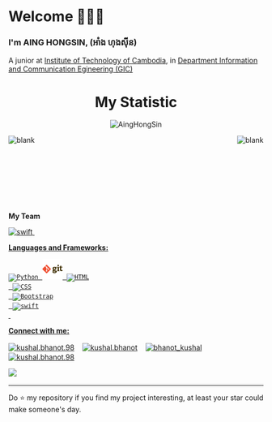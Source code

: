 # Welcome 🙋🏻‍♂️

### I'm AING HONGSIN, (អាំង ហុងស៊ីន)

A junior at <a href="http://www.itc.edu.kh/en/">Institute of Technology of Cambodia</a>,  in <a href="https://gic.itc.edu.kh">Department Information and Communication Egineering (GIC)</a>

<h1 align="center">My Statistic</h1>

<p align="center"><img src="https://github-readme-streak-stats.herokuapp.com/?user=AingHongSin&theme=algolia" alt="AingHongSin" /></p>
<img align="left" src="https://github-readme-stats.vercel.app/api?username=AingHongSin&show_icons=true&locale=en&theme=chartreuse-dark" alt="blank" width="410" />
<img align="right" src="https://github-readme-stats.vercel.app/api/top-langs?username=AingHongSin&show_icons=true&locale=en&layout=compact&theme=chartreuse-dark" alt="blank" />
 <br><br><br><br><br><br><br><br>

**My Team**
<p align="left">
    <a href="https://github.com/DYNOMITE-TM" target="https://www.facebook.com/DynomiteTM"><img src="https://avatars.githubusercontent.com/u/82033024?s=200&v=4" alt="swift" width="40" height="40" /></code>&nbsp;
</p>

**Languages and Frameworks:**
<p align="left">
  <code><img src="https://res.cloudinary.com/practicaldev/image/fetch/s--ikx9Rm55--/c_limit%2Cf_auto%2Cfl_progressive%2Cq_auto%2Cw_880/https://thepracticaldev.s3.amazonaws.com/i/vlw06nl7olvor7e8fvn0.png" alt="Python" width="40" height="40" /></code>&nbsp;
  <code><img src="https://raw.githubusercontent.com/github/explore/80688e429a7d4ef2fca1e82350fe8e3517d3494d/topics/git/git.png" alt="git" width="40" height="40" /></code>&nbsp;
  <code><img src="https://upload.wikimedia.org/wikipedia/commons/thumb/6/61/HTML5_logo_and_wordmark.svg/1024px-HTML5_logo_and_wordmark.svg.png" alt="HTML" width="40" height="40" />
</code>&nbsp;
  <code><img src="https://upload.wikimedia.org/wikipedia/commons/thumb/d/d5/CSS3_logo_and_wordmark.svg/1200px-CSS3_logo_and_wordmark.svg.png" alt="CSS" width="40" height="40" />
</code>&nbsp;
  <code><img src="https://camo.githubusercontent.com/bec2c92468d081617cb3145a8f3d8103e268bca400f6169c3a68dc66e05c971e/68747470733a2f2f76352e676574626f6f7473747261702e636f6d2f646f63732f352e302f6173736574732f6272616e642f626f6f7473747261702d6c6f676f2d736861646f772e706e67" alt="Bootstrap" width="40" height="40" />
</code>&nbsp;
  <code><img src="https://seeklogo.com/images/S/swift-logo-E9182990F5-seeklogo.com.png" alt="swift" width="40" height="40" />
</code>&nbsp;
  
  
</p>

**Connect with me:**
<p align="left">
   <a href="https://web.facebook.com/HonG.XiNN/" target="blank"><img align="center" src="https://cdn.jsdelivr.net/npm/simple-icons@3.0.1/icons/facebook.svg" alt="kushal.bhanot.98" height="40" width="40" /></a> &nbsp;&nbsp;
  <a href="https://www.instagram.com/aing_hongxinn/" target="blank"><img align="center" src="https://cdn.jsdelivr.net/npm/simple-icons@3.0.1/icons/instagram.svg" alt="kushal.bhanot" height="40" width="40" /></a> &nbsp;&nbsp;
  <a href="https://twitter.com/AingSin" target="blank"><img align="center" src="https://cdn.jsdelivr.net/npm/simple-icons@3.0.1/icons/twitter.svg" alt="bhanot_kushal" height="40" width="40" /></a> &nbsp;&nbsp;
  <a href="https://www.spotify.com/us/account/overview/" target="blank"><img align="center" src="https://cdn.jsdelivr.net/npm/simple-icons@3.0.1/icons/spotify.svg" alt="kushal.bhanot.98" height="40" width="40" /></a>
  &nbsp;&nbsp;

  <img src="https://komarev.com/ghpvc/?username=AingHongSin&label=Profile+Visits&color=dc143c"><br>

 ---
  Do ⭐ my repository if you find my project interesting, at least your star could make someone's day.




  
  
 <br>
  

